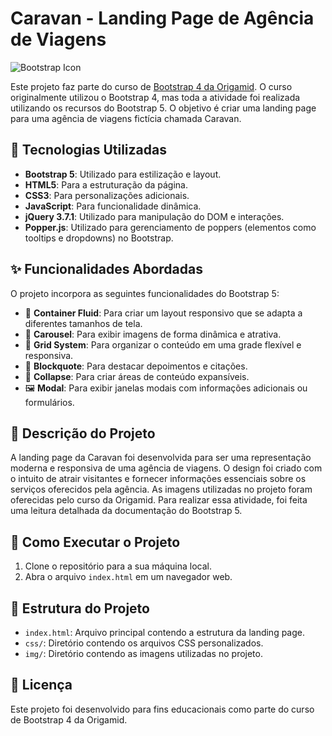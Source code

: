 # Caravan - Landing Page de Agência de Viagens
 ![Bootstrap Icon](https://img.icons8.com/color/48/000000/bootstrap.png)  

Este projeto faz parte do curso de [Bootstrap 4 da Origamid](https://www.origamid.com/). O curso originalmente utilizou o Bootstrap 4, mas toda a atividade foi realizada utilizando os recursos do Bootstrap 5. O objetivo é criar uma landing page para uma agência de viagens fictícia chamada Caravan.

## 🚀 Tecnologias Utilizadas

- **Bootstrap 5**: Utilizado para estilização e layout.
- **HTML5**: Para a estruturação da página.
- **CSS3**: Para personalizações adicionais.
- **JavaScript**: Para funcionalidade dinâmica.
- **jQuery 3.7.1**: Utilizado para manipulação do DOM e interações.
- **Popper.js**: Utilizado para gerenciamento de poppers (elementos como tooltips e dropdowns) no Bootstrap.

## ✨ Funcionalidades Abordadas

O projeto incorpora as seguintes funcionalidades do Bootstrap 5:

- 📐 **Container Fluid**: Para criar um layout responsivo que se adapta a diferentes tamanhos de tela.
- 🎠 **Carousel**: Para exibir imagens de forma dinâmica e atrativa.
- 🧩 **Grid System**: Para organizar o conteúdo em uma grade flexível e responsiva.
- 💬 **Blockquote**: Para destacar depoimentos e citações.
- 🔽 **Collapse**: Para criar áreas de conteúdo expansíveis.
- 🖼️ **Modal**: Para exibir janelas modais com informações adicionais ou formulários.

## 📝 Descrição do Projeto

A landing page da Caravan foi desenvolvida para ser uma representação moderna e responsiva de uma agência de viagens. O design foi criado com o intuito de atrair visitantes e fornecer informações essenciais sobre os serviços oferecidos pela agência. As imagens utilizadas no projeto foram oferecidas pelo curso da Origamid.
Para realizar essa atividade, foi feita uma leitura detalhada da documentação do Bootstrap 5. 

## 📂 Como Executar o Projeto

1. Clone o repositório para a sua máquina local.
2. Abra o arquivo `index.html` em um navegador web.

## 📁 Estrutura do Projeto

- `index.html`: Arquivo principal contendo a estrutura da landing page.
- `css/`: Diretório contendo os arquivos CSS personalizados.
- `img/`: Diretório contendo as imagens utilizadas no projeto.


## 📜 Licença

Este projeto foi desenvolvido para fins educacionais como parte do curso de Bootstrap 4 da Origamid.
